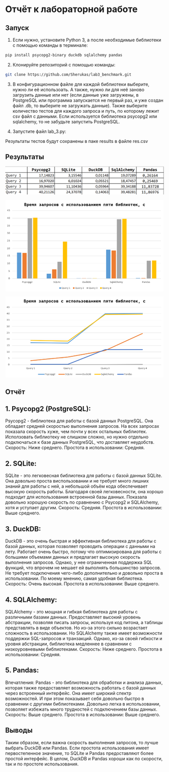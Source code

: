 # Отчёт к лабораторной работе

## Запуск

1. Если нужно, установите Python 3, а после необходимые библиотеки с помощью команды в терминале:

```bash
pip install psycopg2-binary duckdb sqlalchemy pandas 
```
2. Клонируйте репозиторий с помощью команды:

```bash
git clone https://github.com/Sherukas/lab3_benchmark.git
```
3. В конфигурационном файле для каждой библиотеки выберите, нужно ли её использоать. А также, нужно ли для неё заново загрузить данные или нет (если данные уже загружены, в PostgreSQL или программа запускается не первый раз, и уже создан файл .db, то выберите не загружать данные).
Также  выберите количество тестов для каждого запроса и путь, по которому лежит csv файл с данными.
Если используется библиотека psycopg2 или sqlalchemy, то не забудьте запустить PostgreSQL.

4. Запустите файл lab_3.py:

Результаты тестов будут сохранены в паке results в файле res.csv

## Результаты

![table](https://github.com/Sherukas/lab3_benchmark/blob/main/graphics/table.png)

![graph1](https://github.com/Sherukas/lab3_benchmark/blob/main/graphics/graph1.png)

![graph2](https://github.com/Sherukas/lab3_benchmark/blob/main/graphics/graph2.png)

## Отчёт

## 1. Psycopg2 (PostgreSQL):
Psycopg2 - библиотека для работы с базой данных PostgreSQL. Она обладает средней скоростью выполнения запросов. На всех запросах показала скорость хуже, чем почти у всех остальных библиотек. Исползовать библиотеку не слишком сложно, но нужно отдельно подключаться к базе данных PostgreSQL, что доставляет неудобств. 
Скорость: Ниже среднего.
Простота в использовании: Средняя.

## 2. SQLite:
SQLite - это легковесная библиотека для работы с базой данных SQLite. Она довольно проста виспользовании и не требует много лишних знаний для работы с ней, а небольшой объём кода обеспечивает высокую скорость работы. Благодаря своей легковесности, она хорошо подходит для использования встроенной базы данных. Показала довольно хорошую скорость по сравнению с Psycopg2 и SQLAlchemy, хотя и уступает другим.
Скорость: Средняя.
Простота в использовании: Выше среднего.

## 3. DuckDB:
DuckDB - это очень быстрая и эффективная библиотека для работы с базой данных, которая позволяет проводить операции с данными на лету. Работает очень быстро, потому что оптимизирована для работы с большими объемами данных и предлагает высокую скорость выполнения запросов. Однако, у нее ограниченная поддержка SQL функций, что впрочем не мешает ей выполнять большинство запросов. Не требует подключения чего-либо дополнительно и довольно проста в использовании.
По моему мнению, самая удобная библиотека.
Скорость: Очень высокая.
Простота в использовании: Выше среднего.

## 4. SQLAlchemy:
SQLAlchemy - это мощная и гибкая библиотека для работы с различными базами данных. Предоставляет высокий уровень абстракции, позволяя писать запросы, используя код питона, а таблицы представлять в виде объектов. Но из-за этого сильно возрастает сложность в использовании. Но SQLAlchemy также имеет возможности поддержки SQL-запросов и транзакций. Однако, из-за своей гибкости и уровня абстракции, библиотека медленнее в сравнении с низкоуровневыми библиотеками.
Скорость: Ниже среднего.
Простота в использовании: Средняя.

## 5. Pandas:
Впечатления: Pandas - это библиотека для обработки и анализа данных, которая также предоставляет возможность работать с базой данных через встроенный интерфейс. Она имеет широкий спектр возможностей. И при этом показывает себя довольно быстро в сравнении с другими библиотеками. Довольно легка в использовании, позволяет избежать много трудностей с подключением базы данных.
Скорость: Выше среднего.
Простота в использовании: Выше среднего.

## Выводы
Таким образом, если важна скорость выполнения запросов, то лучше выбрать DuckDB или Pandas. Если простота использования имеет первостепенное значение, то SQLite и Pandas предоставляют более простой интерфейс. В целом, DuckDB и Pandas хороши как по скорости, так и по простоте использования. 
